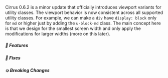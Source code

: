 Cirrus 0.6.2 is a minor update that officially introduces viewport variants for utility classes. The viewport behavior is now consistent across all supported utility classes. For example, we can make a `div` have `display: block` only for `md` or higher just by adding the `u-block-md` class. The main concept here is that we design for the smallest screen width and only apply the modifications for larger widths (more on this later).

##### 🎉 Features


##### 🐛 Fixes


##### 💥 Breaking Changes
